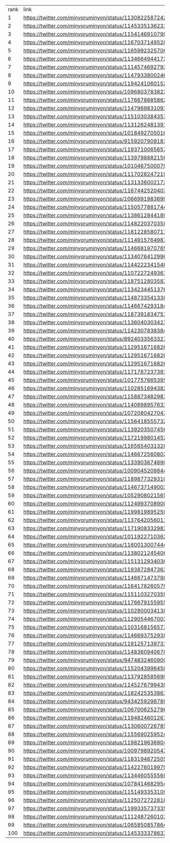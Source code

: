 |      |                                                              |                 | 
|------|--------------------------------------------------------------|-----------------| 
| rank | link                                                         | user            | 
| 1    | https://twitter.com/minyoruminyon/status/1130822587242561536 | ryuichiueda     | 
| 2    | https://twitter.com/minyoruminyon/status/1145335136231149568 | eggucheese      | 
| 3    | https://twitter.com/minyoruminyon/status/1154146910799683586 | jiro_saburomaru | 
| 4    | https://twitter.com/minyoruminyon/status/1167037149528518656 | aoyahiro        | 
| 5    | https://twitter.com/minyoruminyon/status/1165992325706727426 | yamaya          | 
| 6    | https://twitter.com/minyoruminyon/status/1134664944173981698 | ryuichiueda     | 
| 7    | https://twitter.com/minyoruminyon/status/1114574692793196545 | yamaya          | 
| 8    | https://twitter.com/minyoruminyon/status/1147933800246067200 | fujifog         | 
| 9    | https://twitter.com/minyoruminyon/status/1194241060152594434 | blacknon_       | 
| 10   | https://twitter.com/minyoruminyon/status/1096803783823114242 | kazuki_199778   | 
| 11   | https://twitter.com/minyoruminyon/status/1176678685862031360 | uec_hige        | 
| 12   | https://twitter.com/minyoruminyon/status/1147969831091630081 | yami_buta       | 
| 13   | https://twitter.com/minyoruminyon/status/1151030384357810176 | kisaragiwid     | 
| 14   | https://twitter.com/minyoruminyon/status/1131262481391706112 | yami_buta       | 
| 15   | https://twitter.com/minyoruminyon/status/1018492705016446976 | 5GiornoGiovanna | 
| 16   | https://twitter.com/minyoruminyon/status/915920790918328320  | eban            | 
| 17   | https://twitter.com/minyoruminyon/status/1193710065657626624 | HiY_            | 
| 18   | https://twitter.com/minyoruminyon/status/1139798882156552192 | hagyu_aya       | 
| 19   | https://twitter.com/minyoruminyon/status/1010467500079763456 | wakamesoba98    | 
| 20   | https://twitter.com/minyoruminyon/status/1117028247219265536 | grethlen        | 
| 21   | https://twitter.com/minyoruminyon/status/1131336002172096513 | yami_buta       | 
| 22   | https://twitter.com/minyoruminyon/status/1167442520403374081 | hiro_poke91     | 
| 23   | https://twitter.com/minyoruminyon/status/1066991983699222529 | kazuki_199778   | 
| 24   | https://twitter.com/minyoruminyon/status/1150577881744941056 | man_2_fork      | 
| 25   | https://twitter.com/minyoruminyon/status/1138612844189011968 | jiro_saburomaru | 
| 26   | https://twitter.com/minyoruminyon/status/1148220370358398976 | ITF_Q           | 
| 27   | https://twitter.com/minyoruminyon/status/1181228580711235584 | egpl0           | 
| 28   | https://twitter.com/minyoruminyon/status/1114915764987817984 | yamaya          | 
| 29   | https://twitter.com/minyoruminyon/status/1146681970765602816 | ryuichiueda     | 
| 30   | https://twitter.com/minyoruminyon/status/1134076412996964352 | yami_buta       | 
| 31   | https://twitter.com/minyoruminyon/status/1144222341548765184 | yami_buta       | 
| 32   | https://twitter.com/minyoruminyon/status/1107227249361580033 | yami_buta       | 
| 33   | https://twitter.com/minyoruminyon/status/1187512803587813379 | Checoole        | 
| 34   | https://twitter.com/minyoruminyon/status/1134234451376918529 | yukito_2828     | 
| 35   | https://twitter.com/minyoruminyon/status/1148733541338869760 | C_herec         | 
| 36   | https://twitter.com/minyoruminyon/status/1146674293184454656 | obknt           | 
| 37   | https://twitter.com/minyoruminyon/status/1187391834751848450 | obknt           | 
| 38   | https://twitter.com/minyoruminyon/status/1136040303423397888 | PekinRice_qlgps | 
| 39   | https://twitter.com/minyoruminyon/status/1142307838384992256 | yami_buta       | 
| 40   | https://twitter.com/minyoruminyon/status/892403356332769282  | grethlen        | 
| 41   | https://twitter.com/minyoruminyon/status/1129516716826943488 | nogiro_iota     | 
| 42   | https://twitter.com/minyoruminyon/status/1129516716826943488 | nogiro_iota     | 
| 43   | https://twitter.com/minyoruminyon/status/1129516716826943488 | nogiro_iota     | 
| 44   | https://twitter.com/minyoruminyon/status/1171787237391945730 | yami_buta       | 
| 45   | https://twitter.com/minyoruminyon/status/1017757665395597313 | obknt           | 
| 46   | https://twitter.com/minyoruminyon/status/1102851694382080000 | ant2357         | 
| 47   | https://twitter.com/minyoruminyon/status/1158873482987356160 | grethlen        | 
| 48   | https://twitter.com/minyoruminyon/status/1140898957637197829 | dkrqr           | 
| 49   | https://twitter.com/minyoruminyon/status/1072080427047768064 | simularion      | 
| 50   | https://twitter.com/minyoruminyon/status/1156418555732090880 | mattn_jp        | 
| 51   | https://twitter.com/minyoruminyon/status/1139203507456696325 | rabdoslogos     | 
| 52   | https://twitter.com/minyoruminyon/status/1172199801452056576 | yuseisui        | 
| 53   | https://twitter.com/minyoruminyon/status/1165654031328403462 | yamaya          | 
| 54   | https://twitter.com/minyoruminyon/status/1146672560802656256 | severrabaen     | 
| 55   | https://twitter.com/minyoruminyon/status/1133903674890018816 | jiro_saburomaru | 
| 56   | https://twitter.com/minyoruminyon/status/1009045209844334592 | wakamesoba98    | 
| 57   | https://twitter.com/minyoruminyon/status/1189877329310281729 | egpl0_sh_2      | 
| 58   | https://twitter.com/minyoruminyon/status/1146737149003194368 | grethlen        | 
| 59   | https://twitter.com/minyoruminyon/status/1052908021565730816 | grethlen        | 
| 60   | https://twitter.com/minyoruminyon/status/1124993708900798465 | jiro_saburomaru | 
| 61   | https://twitter.com/minyoruminyon/status/1199819895250149376 | egpl0           | 
| 62   | https://twitter.com/minyoruminyon/status/1137642056011079686 | yami_buta       | 
| 63   | https://twitter.com/minyoruminyon/status/1171908332983971840 | yami_buta       | 
| 64   | https://twitter.com/minyoruminyon/status/1011922710362927105 | blacknon_       | 
| 65   | https://twitter.com/minyoruminyon/status/1160013007444774912 | yami_buta       | 
| 66   | https://twitter.com/minyoruminyon/status/1138021245406961665 | jiro_saburomaru | 
| 67   | https://twitter.com/minyoruminyon/status/1151312934036897792 | Ryu1__1uyR      | 
| 68   | https://twitter.com/minyoruminyon/status/1193872847363428352 | eban            | 
| 69   | https://twitter.com/minyoruminyon/status/1146671473798422529 | tacmasi         | 
| 70   | https://twitter.com/minyoruminyon/status/1164178260579606528 | 3socha          | 
| 71   | https://twitter.com/minyoruminyon/status/1151103270359711744 | man_2_fork      | 
| 72   | https://twitter.com/minyoruminyon/status/1176679155955429377 | uec_hige        | 
| 73   | https://twitter.com/minyoruminyon/status/1102800034138009601 | jiro_saburomaru | 
| 74   | https://twitter.com/minyoruminyon/status/1129054467003838466 | grethlen        | 
| 75   | https://twitter.com/minyoruminyon/status/1103168156577615872 | satoh_fumiyasu  | 
| 76   | https://twitter.com/minyoruminyon/status/1146693752938848256 | tonets          | 
| 77   | https://twitter.com/minyoruminyon/status/1191257139731238912 | jiro_saburomaru | 
| 78   | https://twitter.com/minyoruminyon/status/1148360940678594560 | yami_buta       | 
| 79   | https://twitter.com/minyoruminyon/status/947483246090010624  | eban            | 
| 80   | https://twitter.com/minyoruminyon/status/1152043996450918400 | jiro_saburomaru | 
| 81   | https://twitter.com/minyoruminyon/status/1137928585690226689 | yukito_2828     | 
| 82   | https://twitter.com/minyoruminyon/status/1145276799430975488 | yami_buta       | 
| 83   | https://twitter.com/minyoruminyon/status/1182425353861488641 | grethlen        | 
| 84   | https://twitter.com/minyoruminyon/status/943425929878978560  | kotatsugame_t   | 
| 85   | https://twitter.com/minyoruminyon/status/1067006252796981248 | kazuki_199778   | 
| 86   | https://twitter.com/minyoruminyon/status/1194824601261395968 | ban_gen         | 
| 87   | https://twitter.com/minyoruminyon/status/1130600726785273856 | yami_buta       | 
| 88   | https://twitter.com/minyoruminyon/status/1155690259524382720 | kino___ma       | 
| 89   | https://twitter.com/minyoruminyon/status/1198219636904300544 | Armstrong__Yuzu | 
| 90   | https://twitter.com/minyoruminyon/status/1009798920547885056 | ryuichiueda     | 
| 91   | https://twitter.com/minyoruminyon/status/1183194672505614336 | jiro_saburomaru | 
| 92   | https://twitter.com/minyoruminyon/status/1142276019979599873 | yami_buta       | 
| 93   | https://twitter.com/minyoruminyon/status/1134460555568095232 | jiro_saburomaru | 
| 94   | https://twitter.com/minyoruminyon/status/1078414682954772480 | jiro_saburomaru | 
| 95   | https://twitter.com/minyoruminyon/status/1151493353109803008 | man_2_fork      | 
| 96   | https://twitter.com/minyoruminyon/status/1125072722818527233 | stepney141      | 
| 97   | https://twitter.com/minyoruminyon/status/1199335737335795712 | fall_murasaki   | 
| 98   | https://twitter.com/minyoruminyon/status/1112487260107075584 | grethlen        | 
| 99   | https://twitter.com/minyoruminyon/status/1065850857864843264 | blacknon_       | 
| 100  | https://twitter.com/minyoruminyon/status/1145333378637389825 | yami_buta       | 

